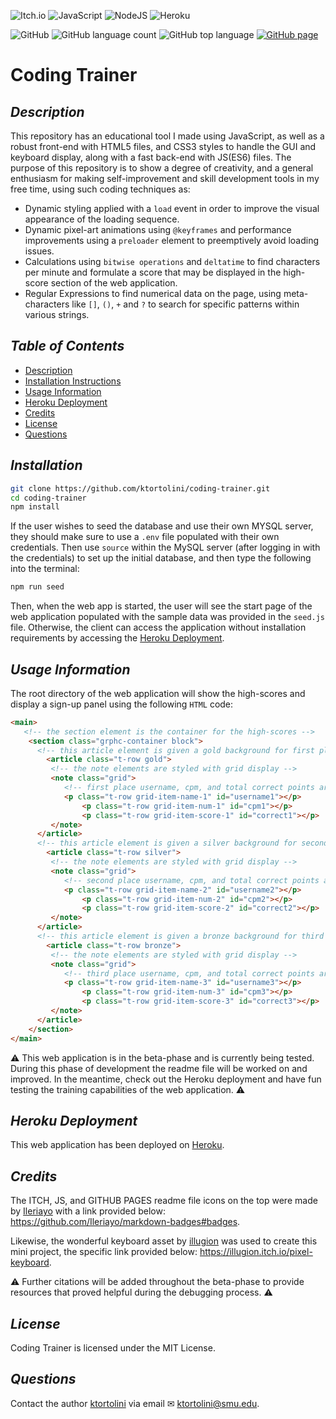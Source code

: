 ![Itch.io](https://img.shields.io/badge/Itch-%23FF0B34.svg?style=for-the-badge&logo=Itch.io&logoColor=white)
![JavaScript](https://img.shields.io/badge/javascript-%23323330.svg?style=for-the-badge&logo=javascript&logoColor=%23F7DF1E)
![NodeJS](https://img.shields.io/badge/node.js-6DA55F?style=for-the-badge&logo=node.js&logoColor=white)
![Heroku](https://img.shields.io/badge/heroku-%23430098.svg?style=for-the-badge&logo=heroku&logoColor=white)

![GitHub](https://img.shields.io/github/license/ktortolini/random-cards?style=flat-square)
![GitHub language count](https://img.shields.io/github/languages/count/ktortolini/random-cards?style=flat-square)
![GitHub top language](https://img.shields.io/github/languages/top/ktortolini/random-cards?color=green&style=flat-square)
[![GitHub page](https://img.shields.io/badge/GitHub%20Page-ktortolini.github.io/coding--trainer-blue.svg?style=flat-square)](https://ktortolini.github.io/coding-trainer/)

# Coding Trainer

## _Description_

This repository has an educational tool I made using JavaScript, as well as a robust front-end with HTML5 files, and CSS3 styles to handle the GUI and keyboard display, along with a fast back-end with JS(ES6) files. The purpose of this repository is to show a degree of creativity, and a general enthusiasm for making self-improvement and skill development tools in my free time, using such coding techniques as:

- Dynamic styling applied with a `load` event in order to improve the visual appearance of the loading sequence.
- Dynamic pixel-art animations using `@keyframes` and performance improvements using a `preloader` element to preemptively avoid loading issues.
- Calculations using `bitwise operations` and `deltatime` to find characters per minute and formulate a score that may be displayed in the high-score section of the web application.
- Regular Expressions to find numerical data on the page, using meta-characters like `[]`, `()`, `+` and `?` to search for specific patterns within various strings.

## _Table of Contents_

-  [Description](#description)
-  [Installation Instructions](#installation)
-  [Usage Information](#usage-information)
-  [Heroku Deployment](#heroku-deployment)
-  [Credits](#credits)
-  [License](#license)
-  [Questions](#questions)

## _Installation_

```bash
git clone https://github.com/ktortolini/coding-trainer.git
cd coding-trainer
npm install
```

If the user wishes to seed the database and use their own MYSQL server, they should make sure to use a `.env` file populated with their own credentials. Then use `source` within the MySQL server (after logging in with the credentials) to set up the initial database, and then type the following into the terminal:

```bash
npm run seed
```

Then, when the web app is started, the user will see the start page of the web application populated with the sample data was provided in the `seed.js` file. Otherwise, the client can access the application without installation requirements by accessing the [Heroku Deployment](#heroku-deployment).

## _Usage Information_

The root directory of the web application will show the high-scores and display a sign-up panel using the following `HTML` code:

```html
<main>
   <!-- the section element is the container for the high-scores -->
	<section class="grphc-container block">
      <!-- this article element is given a gold background for first place -->
		<article class="t-row gold">
         <!-- the note elements are styled with grid display -->
         <note class="grid">
            <!-- first place username, cpm, and total correct points are shown -->
            <p class="t-row grid-item-name-1" id="username1"></p>
				<p class="t-row grid-item-num-1" id="cpm1"></p>
				<p class="t-row grid-item-score-1" id="correct1"></p>
         </note>
      </article>
      <!-- this article element is given a silver background for second place -->
		<article class="t-row silver">
         <!-- the note elements are styled with grid display -->
         <note class="grid">
            <!-- second place username, cpm, and total correct points are shown -->
            <p class="t-row grid-item-name-2" id="username2"></p>
				<p class="t-row grid-item-num-2" id="cpm2"></p>
				<p class="t-row grid-item-score-2" id="correct2"></p>
         </note>
      </article>
      <!-- this article element is given a bronze background for third place -->
		<article class="t-row bronze">
         <!-- the note elements are styled with grid display -->
         <note class="grid">
            <!-- third place username, cpm, and total correct points are shown -->
            <p class="t-row grid-item-name-3" id="username3"></p>
				<p class="t-row grid-item-num-3" id="cpm3"></p>
				<p class="t-row grid-item-score-3" id="correct3"></p>
         </note>
      </article>
	</section>
</main>
```

⚠️ This web application is in the beta-phase and is currently being tested. During this phase of development the readme file will be worked on and improved. In the meantime, check out the Heroku deployment and have fun testing the training capabilities of the web application. ⚠️

## _Heroku Deployment_

This web application has been deployed on [Heroku]().
## _Credits_

The ITCH, JS, and GITHUB PAGES readme file icons on the top were made by [Ileriayo](https://github.com/Ileriayo) with a link provided below: https://github.com/Ileriayo/markdown-badges#badges. 

Likewise, the wonderful keyboard asset by [illugion](https://illugion.itch.io/) was used to create this mini project, the specific link provided below: https://illugion.itch.io/pixel-keyboard.

⚠️ Further citations will be added throughout the beta-phase to provide resources that proved helpful during the debugging process. ⚠️

## _License_

Coding Trainer is licensed under the MIT License.

## _Questions_

Contact the author [ktortolini](https://github.com/ktortolini) via email ✉ <a>ktortolini@smu.edu</a>.
